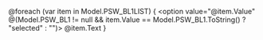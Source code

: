 @foreach (var item in Model.PSW_BL1LIST)
                        {
                            <option value="@item.Value" @(Model.PSW_BL1 != null && item.Value == Model.PSW_BL1.ToString() ? "selected" : "")>
                                @item.Text
                            </option>
                        }
